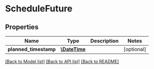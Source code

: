 # ScheduleFuture

## Properties
Name | Type | Description | Notes
------------ | ------------- | ------------- | -------------
**planned_timestamp** | [**\DateTime**](\DateTime.md) |  | [optional] 

[[Back to Model list]](../README.md#documentation-for-models) [[Back to API list]](../README.md#documentation-for-api-endpoints) [[Back to README]](../README.md)


